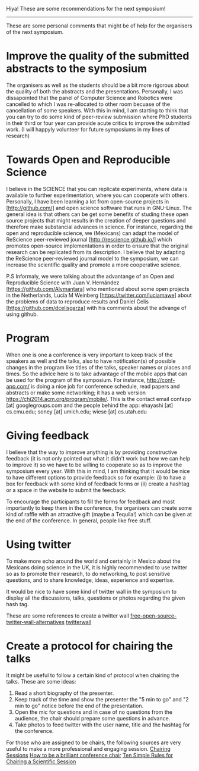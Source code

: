 Hiya! These are some recommendations for the next symposium!

---

These are some personal comments that might be of help for the organisers of the
next symposium.


# Improve the quality of the submitted abstracts to the symposium

The organisers as well as the students should be a bit more rigorous about
the quality of both the abstracts and the presentations.
Personally, I was dissapointed that the panel of Computer Science and Robotics
were cancelled to which I was re-allocated to other room becuase of
the cancellation of some speakers. With this in mind, I am starting to think
that you can try to do some kind of peer-review submission where PhD students in
their third or four year can provide acute critics to improve the submitted work.
(I will happyly volunteer for future symposiums in my lines of research)


# Towards Open and Reproducible Science

I believe in the SCIENCE that you can replicate experiments, where data is
available to further experimentation, where you can cooperate with others.
Personally, I have been learning a
lot from open-source projects in [http://github.com/] and open science software
that runs in GNU-Linux. The general idea is that others can be get some benefits
of studing these open source projects that might results in the creation of
deeper questions and therefore make substancial advances in science.
For instance, regarding the open and reproducible science, we (Mexicans) can
adapt the model of ReScience peer-reviewed journal [http://rescience.github.io/]
which promotes open-source implementations in order to ensure that the original research can be
replicated from its description.
I believe that by adapting the ReScience peer-reviewed journal model to the symposium,
we can increase the scientific quality and promote a more cooperative science.


P.S Informaly, we were talking about the advantange of an Open and Reproducible
Science with Juan V. Hernández [https://github.com/Alymantara] who mentioned about some open projects
in the Netherlands, Lucía M Weinberg [https://twitter.com/luciamawe]
about the problems of data to reproduce results and Daniel Celis [https://github.com/dcelisgarza]
with his comments about the advange of using github.




# Program

When one is one a conference is very important to keep track of the speakers
as well and the talks, also to have notification(s) of possible changes in the
program like titles of the talks, speaker names or places and times.
So the advice here is to take advantage of the mobile apps that can be used
for the program of the symposium. For instance,
http://conf-app.com/ is doing a nice job for conference schedule,
read papers and abstracts or make some networking; it has a web version
https://chi2014.acm.org/program/mobile/.
This is the contact email confapp [at] googlegroups.com and the people behind
the app: ehayashi [at] cs.cmu.edu; soney [at] umich.edu; wiese [at] cs.utah.edu



# Giving feedback

I believe that the way to improve anything is by providing constructive feedback
(it is not only pointed out what it didn't work but how we can help to improve it)
so we have to be willing to cooperate so as to improve the symposium every year.
With this in mind, I am thinking that it would be nice
to have different options to provide feedback so for example:
(i) to have a box for feedback with some kind of feedback forms or
(ii) create a hashtag or a space in the website to submit the feecback.

To encourage the participants to fill the forms for feedback and
most importantly to keep them in the conference, the organisers can create some
kind of raffle with an attractive gift (maybe a Tequila!) which can be given
at the end of the conference. In general, people like free stuff.


# Using twitter

To make more echo around the world and certainly in Mexico about the Mexicans
doing science in the UK, it is highly recommended to use twitter so as to promote
their research, to do networking, to post sensitive questions, and to share
knowledge, ideas, experience and expertise.

It would be nice to have some kind of twitter wall in the symposium to display
all the discussions, talks, questions or photos regarding the given hash tag.

These are some references to create a twitter wall
[free-open-source-twitter-wall-alternatives](https://slidedog.com/blog/free-open-source-twitter-wall-alternatives/)
[twitterwall](https://github.com/Mark-H/twitterwall)




# Create a protocol for chairing the talks

It might be useful to follow a certain kind of protocol when chairing the talks.
These are some ideas:
1. Read a short biography of the presenter.
2. Keep track of the time and show the presenter the "5 min to go" and
"2 min to go" notice before the end of the presentation.
3. Open the mic for questions and in case of no questions from the audience,
the chair should prepare some questions in advance.
4. Take photos to feed twitter with the user name, title and the hashtag for
the conference.

For those who are assigned to be chairs, the following sources are very useful
to make a more professional and engaging session.
[Chairing Sessions](https://www.nature.com/scitable/topicpage/chairing-sessions-13908566)
[How to be a brilliant conference chair](https://www.theguardian.com/higher-education-network/2015/dec/02/how-to-be-a-brilliant-conference-chair)
[Ten Simple Rules for Chairing a Scientific Session](https://www.ncbi.nlm.nih.gov/pmc/articles/PMC2738972/)

